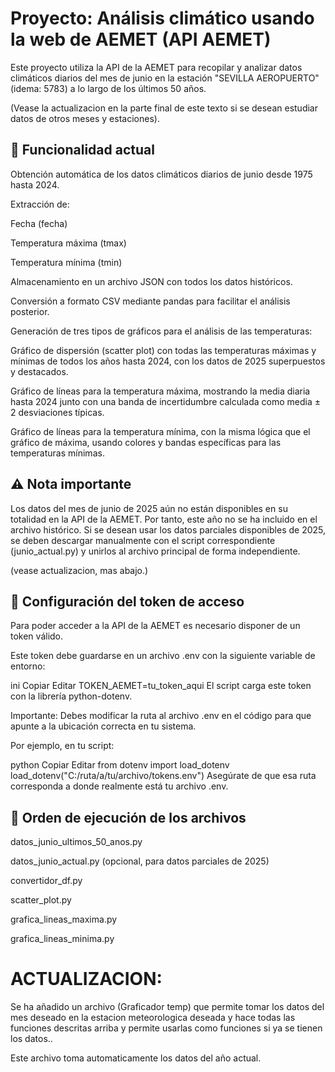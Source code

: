 # Proyecto: Análisis climático usando la web de AEMET (API AEMET)
Este proyecto utiliza la API de la AEMET para recopilar y analizar datos climáticos diarios del mes de junio en la estación "SEVILLA AEROPUERTO" (idema: 5783) a lo largo de los últimos 50 años.

(Vease la actualizacion en la parte final de este texto  si se desean estudiar datos de otros meses y estaciones).

## 🔹 Funcionalidad actual
Obtención automática de los datos climáticos diarios de junio desde 1975 hasta 2024.

Extracción de:

Fecha (fecha)

Temperatura máxima (tmax)

Temperatura mínima (tmin)

Almacenamiento en un archivo JSON con todos los datos históricos.

Conversión a formato CSV mediante pandas para facilitar el análisis posterior.

Generación de tres tipos de gráficos para el análisis de las temperaturas:

Gráfico de dispersión (scatter plot) con todas las temperaturas máximas y mínimas de todos los años hasta 2024, con los datos de 2025 superpuestos y destacados.

Gráfico de líneas para la temperatura máxima, mostrando la media diaria hasta 2024 junto con una banda de incertidumbre calculada como media ± 2 desviaciones típicas.

Gráfico de líneas para la temperatura mínima, con la misma lógica que el gráfico de máxima, usando colores y bandas específicas para las temperaturas mínimas.

## ⚠️ Nota importante
Los datos del mes de junio de 2025 aún no están disponibles en su totalidad en la API de la AEMET.
Por tanto, este año no se ha incluido en el archivo histórico.
Si se desean usar los datos parciales disponibles de 2025, se deben descargar manualmente con el script correspondiente (junio_actual.py) y unirlos al archivo principal de forma independiente.

(vease actualizacion, mas abajo.)

## 🔐 Configuración del token de acceso
Para poder acceder a la API de la AEMET es necesario disponer de un token válido.

Este token debe guardarse en un archivo .env con la siguiente variable de entorno:

ini
Copiar
Editar
TOKEN_AEMET=tu_token_aqui
El script carga este token con la librería python-dotenv.

Importante:
Debes modificar la ruta al archivo .env en el código para que apunte a la ubicación correcta en tu sistema.

Por ejemplo, en tu script:

python
Copiar
Editar
from dotenv import load_dotenv
load_dotenv("C:/ruta/a/tu/archivo/tokens.env")
Asegúrate de que esa ruta corresponda a donde realmente está tu archivo .env.

## 📂 Orden de ejecución de los archivos
datos_junio_ultimos_50_anos.py

datos_junio_actual.py (opcional, para datos parciales de 2025)

convertidor_df.py

scatter_plot.py

grafica_lineas_maxima.py

grafica_lineas_minima.py


# ACTUALIZACION:
Se ha añadido un archivo (Graficador temp) que permite tomar los datos del mes deseado en la estacion meteorologica deseada y hace todas las funciones descritas arriba y permite usarlas como funciones si ya se tienen los datos..

Este archivo toma automaticamente los datos del año actual.  


